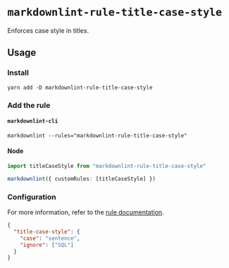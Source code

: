 # `markdownlint-rule-title-case-style`

Enforces case style in titles.

## Usage

### Install

```console
yarn add -D markdownlint-rule-title-case-style
```

### Add the rule

#### `markdownlint-cli`

```console
markdownlint --rules="markdownlint-rule-title-case-style"
```

#### Node

```ts
import titleCaseStyle from "markdownlint-rule-title-case-style"

markdownlint({ customRules: [titleCaseStyle] })
```

### Configuration

For more information, refer to the [rule documentation].

```json
{
  "title-case-style": {
    "case": "sentence",
    "ignore": ["SQL"]
  }
}
```

[rule documentation]:
  https://github.com/greyscaled/markdownlint-rule-title-case-style/blob/main/docs/rules/title-case-style.md
